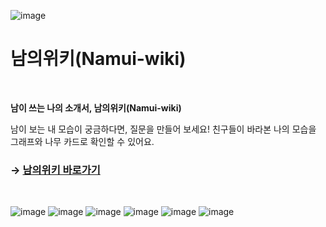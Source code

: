 ![image](https://github.com/user-attachments/assets/f2a6d980-bfd7-4e44-bab0-a5d943730fd2)

# 남의위키(Namui-wiki)

<br />

**남이 쓰는 나의 소개서, 남의위키(Namui-wiki)**

남이 보는 내 모습이 궁금하다면, 질문을 만들어 보세요! 친구들이 바라본 나의 모습을 그래프와 나무 카드로 확인할 수 있어요.

### → [남의위키 바로가기](https://www.namui-wiki.life/)

<br />

![image](https://github.com/user-attachments/assets/41580bbf-eac1-42ae-ad9b-9c715bc3c137)
![image](https://github.com/user-attachments/assets/27121e3c-5cfd-4913-bffa-56d4b04b17c5)
![image](https://github.com/user-attachments/assets/2ac70241-7471-4443-ac8d-2db4bbfdaf9a)
![image](https://github.com/user-attachments/assets/80c466e3-35d1-460b-b6a8-2df4271a5ff9)
![image](https://github.com/user-attachments/assets/8966344e-69a3-4a9f-bdc1-ae4e8ffb447e)
![image](https://github.com/user-attachments/assets/3b16a9ee-7918-473e-8a94-e1ff1a95bd74)
